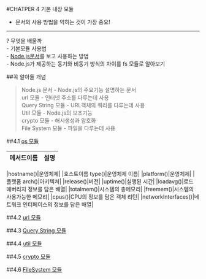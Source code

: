 #CHATPER 4 기본 내장 모듈

-	문서의 사용 방법을 익히는 것이 가장 중요!

---

? 무엇을 배울까 <br> - 기본모듈 사용법 <br> - [Node.js문서](https://nodejs.org/dist/latest-v4.x/docs/api/)를 보고 사용하는 방법 <br> - Node.js가 제공하는 동기와 비동기 방식의 차이를 fs 모듈로 알아보기

##꼭 알아둘 개념

> Node.js 문서 - Node.js의 주요기능 설명하는 문서 <br> url 모듈 - 인터넷 주소를 다루는데 사용<br> Query String 모듈 - URL객체의 쿼리를 다루는데 사용<br> Util 모듈 - Node.js의 보조기능 <br> crypto 모듈 - 해시생성과 암호화<br> File System 모듈 - 파일을 다루는데 사용<br>

##4.1 [os 모듈]( https://nodejs.org/dist/latest-v4.x/docs/api/os.html)

 |메서드이름|설명| 
 |--|--| 
 
 |hostname()|운영체제| 
 |호스트이름 type()|운영체제 이름| 
 |platform()|운영체제| 
 |플랫폼 arch()|아키텍쳐| 
 |release()|버전| 
 |uptime()|실행된 시간| 
 |loadavg()|로드 에버리지 정보를 담은 배열| 
 |totalmem()|시스템의 총메모리| 
 |freemem()|시스템의 사용가능한 메모리| 
 |cpus()|CPU의 정보를 담은 객체 리턴| 
 |networkInterfaces()|네트워크 인터페이스의 정보를 담은 배열|


##4.2 [url 모듈](https://nodejs.org/dist/latest-v4.x/docs/api/url.html)

##4.3 [Query String 모듈](https://nodejs.org/dist/latest-v4.x/docs/api/querystring.html)

##4.4 [util 모듈](https://nodejs.org/dist/latest-v4.x/docs/api/util.html)

##4.5 [crypto 모듈](https://nodejs.org/dist/latest-v4.x/docs/api/crypto.html)

##4.6 [FileSystem 모듈](https://nodejs.org/dist/latest-v4.x/docs/api/fs.html)
